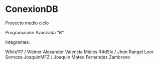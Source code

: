 # ConexionDB
Proyecto medio ciclo

Programación Avanzada "B".

Integrantes:

White117 / Weiner Alexander Valencia Mieles
R4dSlx / Jhon Rangel Loor Sornoza
JoaquinMFZ / Joaquin Mateo Fernandez Zambrano

